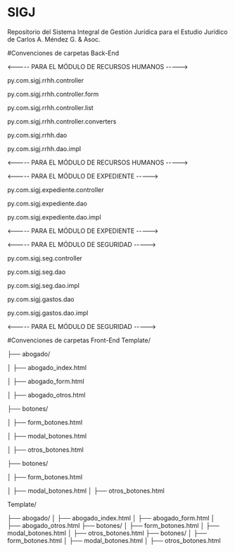 # SIGJ
Repositorio del Sistema Integral de Gestión Jurídica para el Estudio Jurídico de Carlos A. Méndez G. &amp; Asoc.


#Convenciones de carpetas Back-End

<----- PARA EL MÓDULO DE RECURSOS HUMANOS ----->

py.com.sigj.rrhh.controller

py.com.sigj.rrhh.controller.form

py.com.sigj.rrhh.controller.list

py.com.sigj.rrhh.controller.converters

py.com.sigj.rrhh.dao

py.com.sigj.rrhh.dao.impl

<----- PARA EL MÓDULO DE RECURSOS HUMANOS ----->


<----- PARA EL MÓDULO DE EXPEDIENTE ----->

py.com.sigj.expediente.controller

py.com.sigj.expediente.dao

py.com.sigj.expediente.dao.impl

<----- PARA EL MÓDULO DE EXPEDIENTE ----->


<----- PARA EL MÓDULO DE SEGURIDAD ----->

py.com.sigj.seg.controller

py.com.sigj.seg.dao

py.com.sigj.seg.dao.impl

py.com.sigj.gastos.dao

py.com.sigj.gastos.dao.impl

<----- PARA EL MÓDULO DE SEGURIDAD ----->

#Convenciones de carpetas Front-End
Template/

├── abogado/

│   ├── abogado_index.html

│   ├── abogado_form.html

│   ├── abogado_otros.html

├── botones/

│   ├── form_botones.html

│   ├── modal_botones.html

│   ├── otros_botones.html

├── botones/

│   ├── form_botones.html

│   ├── modal_botones.html
│   ├── otros_botones.html

Template/

├── abogado/
│   ├── abogado_index.html
│   ├── abogado_form.html
│   ├── abogado_otros.html
├── botones/
│   ├── form_botones.html
│   ├── modal_botones.html
│   ├── otros_botones.html
├── botones/
│   ├── form_botones.html
│   ├── modal_botones.html
│   ├── otros_botones.html
